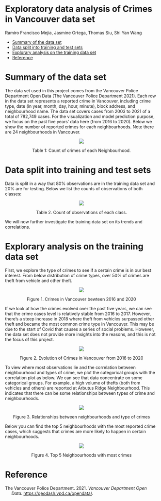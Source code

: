Exploratory data analysis of Crimes in Vancouver data set
================
Ramiro Francisco Mejia, Jasmine Ortega, Thomas Siu, Shi Yan Wang </br>

-   [Summary of the data set](#summary-of-the-data-set)
-   [Data split into training and test
    sets](#data-split-into-training-and-test-sets)
-   [Explorary analysis on the training data
    set](#explorary-analysis-on-the-training-data-set)
-   [Reference](#reference)

# Summary of the data set

The data set used in this project comes from the Vancouver Police
Department Open Data (The Vancouver Police Department 2021). Each row in
the data set represents a reported crime in Vancouver, including crime
type, date (in year, month, day, hour, minute), block address, and
neighbourhood name. The data set covers cases from 2003 to 2021 of a
total of 782,749 cases. For the visualization and model prediction
purpose, we focus on the past five years’ data here (from 2016 to 2020).
Below we show the number of reported crimes for each neighbourhoods.
Note there are 24 neighbourhoods in Vancouver.

<center>

![](figure-eda/neighbour_crimes.png)<!-- -->

Table 1: Count of crimes of each Neighbourhood.

</center>

# Data split into training and test sets

Data is split in a way that 80% observations are in the training data
set and 20% are for testing. Below we list the counts of observations of
both classes:

<center>

![](figure-preprocess/observations.png)<!-- -->

Table 2. Count of observations of each class.

</center>

We will now further investigate the training data set on its trends and
correlations.

# Explorary analysis on the training data set

First, we explore the type of crimes to see if a certain crime is in our
best interest. From below distribution of crime types, over 50% of
crimes are theft from vehicle and other theft.

<center>

![](figure-eda/crime_type.png)<!-- -->

Figure 1. Crimes in Vancouver bewteen 2016 and 2020

</center>

If we look at how the crimes evolved over the past five years, we can
see that the crime cases level is relatively stable from 2016 to 2017.
However, there’s a steep increase in 2018 where theft from vehicles
surpassed other theft and became the most common crime type in
Vancouver. This may be due to the start of Covid that causes a series of
social problems. However, the data set does not provide more insights
into the reasons, and this is not the focus of this project.

<center>

![](figure-eda/crime_evolution.png)<!-- -->

Figure 2. Evolution of Crimes in Vancouver from 2016 to 2020

</center>

To view where most observations lie and the correlation between
neighbourhood and types of crime, we plot the categorical groups with
the correlation plot as below. We can see that data concentrate on some
categorical groups. For example, a high volume of thefts (both from
vehicles and others) are reported at Arbutus Ridge Neighbourhood. This
indicates that there can be some relationships between types of crime
and neighbourhoods.

<center>

![](figure-eda/crime_correlation.png)<!-- -->

Figure 3. Relationships between neighbourhoods and type of crimes

</center>

Below you can find the top 5 neighbourhoods with the most reported crime
cases, which suggests that crimes are more likely to happen in certain
neighbourhoods.

<center>

![](figure-eda/crime_top5.png)<!-- -->

Figure 4. Top 5 Neighbourhoods with most crimes

</center>

# Reference

<div id="refs" class="references csl-bib-body hanging-indent">

<div id="ref-Data" class="csl-entry">

The Vancouver Police Department. 2021. *Vancouver Department Open Data*.
<https://geodash.vpd.ca/opendata/>.

</div>

</div>
